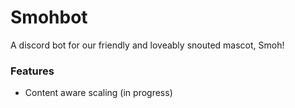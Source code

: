 # Smohbot
A discord bot for our friendly and loveably snouted mascot, Smoh!
### Features
- Content aware scaling (in progress)
